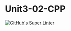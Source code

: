 # Unit3-02-CPP
[![GitHub's Super Linter](README.md/../../../workflows/Mr%20Coxall's%20Super%20Linter/badge.svg)](README.md/../../../actions)
